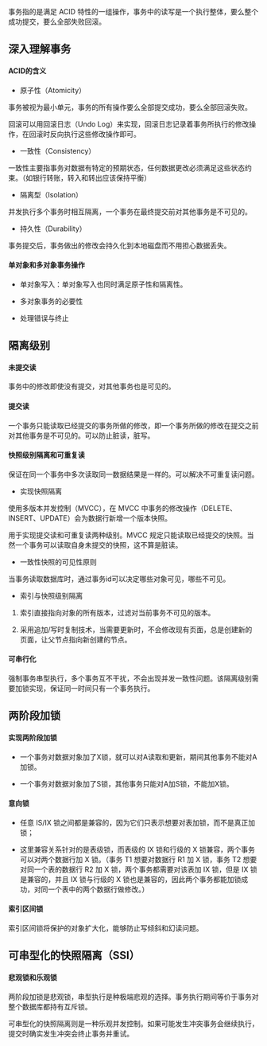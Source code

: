 事务指的是满足 ACID 特性的一组操作，事务中的读写是一个执行整体，要么整个成功提交，要么全部失败回滚。

## 深入理解事务

#### ACID的含义

- 原子性（Atomicity）

事务被视为最小单元，事务的所有操作要么全部提交成功，要么全部回滚失败。

回滚可以用回滚日志（Undo Log）来实现，回滚日志记录着事务所执行的修改操作，在回滚时反向执行这些修改操作即可。

- 一致性（Consistency）

一致性主要指事务对数据有特定的预期状态，任何数据更改必须满足这些状态约束。（如银行转账，转入和转出应该保持平衡）

- 隔离型（Isolation）

并发执行多个事务时相互隔离，一个事务在最终提交前对其他事务是不可见的。

- 持久性（Durability）

事务提交后，事务做出的修改会持久化到本地磁盘而不用担心数据丢失。

#### 单对象和多对象事务操作

- 单对象写入：单对象写入也同时满足原子性和隔离性。

- 多对象事务的必要性

- 处理错误与终止

## 隔离级别

#### 未提交读

事务中的修改即使没有提交，对其他事务也是可见的。

#### 提交读

一个事务只能读取已经提交的事务所做的修改，即一个事务所做的修改在提交之前对其他事务是不可见的。可以防止脏读，脏写。

#### 快照级别隔离和可重复读

保证在同一个事务中多次读取同一数据结果是一样的。可以解决不可重复读问题。

- 实现快照隔离

使用多版本并发控制（MVCC），在 MVCC 中事务的修改操作（DELETE、INSERT、UPDATE）会为数据行新增一个版本快照。

用于实现提交读和可重复读两种级别。MVCC 规定只能读取已经提交的快照。当然一个事务可以读取自身未提交的快照，这不算是脏读。

- 一致性快照的可见性原则

当事务读取数据库时，通过事务id可以决定哪些对象可见，哪些不可见。

- 索引与快照级别隔离

1. 索引直接指向对象的所有版本，过滤对当前事务不可见的版本。

2. 采用追加/写时复制技术，当需要更新时，不会修改现有页面，总是创建新的页面，让父节点指向新创建的节点。



#### 可串行化

强制事务串型执行，多个事务互不干扰，不会出现并发一致性问题。该隔离级别需要加锁实现，保证同一时间只有一个事务执行。

## 两阶段加锁

#### 实现两阶段加锁

- 一个事务对数据对象加了X锁，就可以对A读取和更新，期间其他事务不能对A加锁。

- 一个事务对数据对象加了S锁，其他事务只能对A加S锁，不能加X锁。

#### 意向锁

- 任意 IS/IX 锁之间都是兼容的，因为它们只表示想要对表加锁，而不是真正加锁；

- 这里兼容关系针对的是表级锁，而表级的 IX 锁和行级的 X 锁兼容，两个事务可以对两个数据行加 X 锁。（事务 T1 想要对数据行 R1 加 X 锁，事务 T2 想要对同一个表的数据行 R2 加 X 锁，两个事务都需要对该表加 IX 锁，但是 IX 锁是兼容的，并且 IX 锁与行级的 X 锁也是兼容的，因此两个事务都能加锁成功，对同一个表中的两个数据行做修改。）

#### 索引区间锁

索引区间锁将保护的对象扩大化，能够防止写倾斜和幻读问题。

## 可串型化的快照隔离（SSI）

#### 悲观锁和乐观锁

两阶段加锁是悲观锁，串型执行是种极端悲观的选择。事务执行期间等价于事务对整个数据库都持有互斥锁。

可串型化的快照隔离则是一种乐观并发控制。如果可能发生冲突事务会继续执行，提交时确实发生冲突会终止事务并重试。





